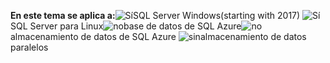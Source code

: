 <Token>**En este tema se aplica a:**![Sí](media/yes.png)SQL Server Windows(starting with 2017) ![Sí](media/yes.png)SQL Server para Linux![no](media/no.png)base de datos de SQL Azure![no](media/no.png)almacenamiento de datos de SQL Azure ![sin](media/no.png)almacenamiento de datos paralelos</Token>

